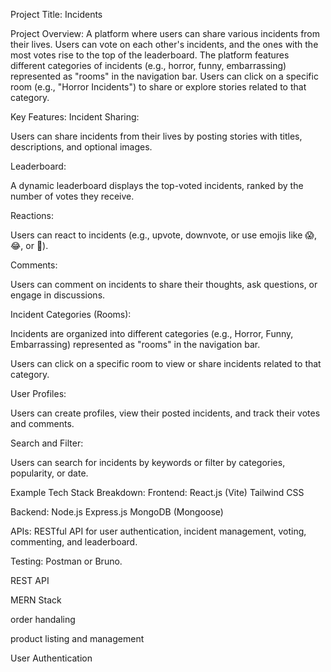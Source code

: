 Project Title: Incidents

Project Overview:
A platform where users can share various incidents from their lives. Users can vote on each other's incidents, and the ones with the most votes rise to the top of the leaderboard. The platform features different categories of incidents (e.g., horror, funny, embarrassing) represented as "rooms" in the navigation bar. Users can click on a specific room (e.g., "Horror Incidents") to share or explore stories related to that category.

Key Features:
Incident Sharing:

Users can share incidents from their lives by posting stories with titles, descriptions, and optional images.

Leaderboard:

A dynamic leaderboard displays the top-voted incidents, ranked by the number of votes they receive.

Reactions:

Users can react to incidents (e.g., upvote, downvote, or use emojis like 😱, 😂, or 🤯).

Comments:

Users can comment on incidents to share their thoughts, ask questions, or engage in discussions.

Incident Categories (Rooms):

Incidents are organized into different categories (e.g., Horror, Funny, Embarrassing) represented as "rooms" in the navigation bar.

Users can click on a specific room to view or share incidents related to that category.

User Profiles:

Users can create profiles, view their posted incidents, and track their votes and comments.

Search and Filter:

Users can search for incidents by keywords or filter by categories, popularity, or date.

Example Tech Stack Breakdown:
Frontend:
React.js (Vite)
Tailwind CSS

Backend:
Node.js
Express.js
MongoDB (Mongoose)

APIs:
RESTful API for user authentication, incident management, voting, commenting, and leaderboard.

Testing: Postman or Bruno.


REST API

MERN Stack 

order handaling

product listing and management

User Authentication

